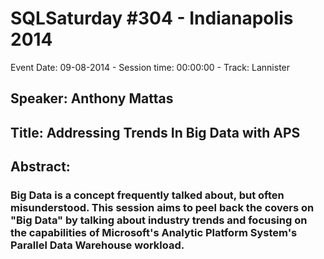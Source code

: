 # SQLSaturday #304 - Indianapolis 2014
Event Date: 09-08-2014 - Session time: 00:00:00 - Track: Lannister
## Speaker: Anthony Mattas
## Title: Addressing Trends In Big Data with APS
## Abstract:
### Big Data is a concept frequently talked about, but often misunderstood. This session aims to peel back the covers on "Big Data" by talking about industry trends and focusing on the capabilities of Microsoft's Analytic Platform System's Parallel Data Warehouse workload.

